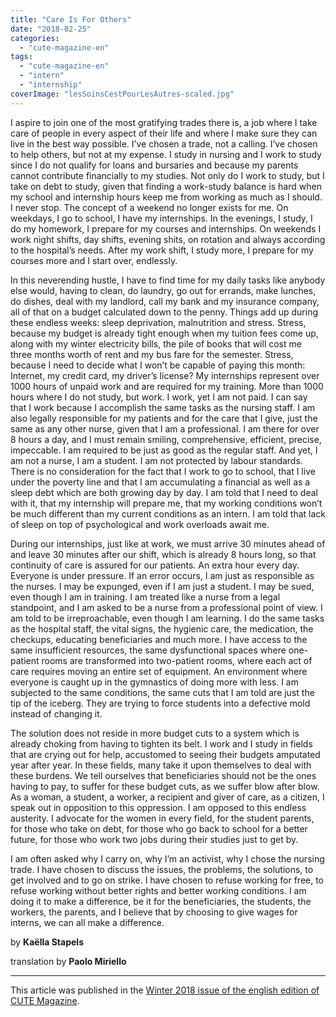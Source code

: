 ```yaml
---
title: "Care Is For Others"
date: "2018-02-25"
categories: 
  - "cute-magazine-en"
tags: 
  - "cute-magazine-en"
  - "intern"
  - "internship"
coverImage: "lesSoinsCestPourLesAutres-scaled.jpg"
---
```


I aspire to join one of the most gratifying trades there is, a job where I take care of people in every aspect of their life and where I make sure they can live in the best way possible. I’ve chosen a trade, not a calling. I’ve chosen to help others, but not at my expense. I study in nursing and I work to study since I do not qualify for loans and bursaries and because my parents cannot contribute financially to my studies. Not only do I work to study, but I take on debt to study, given that finding a work-study balance is hard when my school and internship hours keep me from working as much as I should. I never stop. The concept of a weekend no longer exists for me. On weekdays, I go to school, I have my internships. In the evenings, I study, I do my homework, I prepare for my courses and internships. On weekends I work night shifts, day shifts, evening shits, on rotation and always according to the hospital’s needs. After my work shift, I study more, I prepare for my courses more and I start over, endlessly.

In this neverending hustle, I have to find time for my daily tasks like anybody else would, having to clean, do laundry, go out for errands, make lunches, do dishes, deal with my landlord, call my bank and my insurance company, all of that on a budget calculated down to the penny. Things add up during these endless weeks: sleep deprivation, malnutrition and stress. Stress, because my budget is already tight enough when my tuition fees come up, along with my winter electricity bills, the pile of books that will cost me three months worth of rent and my bus fare for the semester. Stress, because I need to decide what I won’t be capable of paying this month: Internet, my credit card, my driver’s license? My internships represent over 1000 hours of unpaid work and are required for my training. More than 1000 hours where I do not study, but work. I work, yet I am not paid. I can say that I work because I accomplish the same tasks as the nursing staff. I am also legally responsible for my patients and for the care that I give, just the same as any other nurse, given that I am a professional. I am there for over 8 hours a day, and I must remain smiling, comprehensive, efficient, precise, impeccable. I am required to be just as good as the regular staff. And yet, I am not a nurse, I am a student. I am not protected by labour standards. There is no consideration for the fact that I work to go to school, that I live under the poverty line and that I am accumulating a financial as well as a sleep debt which are both growing day by day. I am told that I need to deal with it, that my internship will prepare me, that my working conditions won’t be much different than my current conditions as an intern. I am told that lack of sleep on top of psychological and work overloads await me.

During our internships, just like at work, we must arrive 30 minutes ahead of and leave 30 minutes after our shift, which is already 8 hours long, so that continuity of care is assured for our patients. An extra hour every day. Everyone is under pressure. If an error occurs, I am just as responsible as the nurses. I may be expunged, even if I am just a student. I may be sued, even though I am in training. I am treated like a nurse from a legal standpoint, and I am asked to be a nurse from a professional point of view. I am told to be irreproachable, even though I am learning. I do the same tasks as the hospital staff, the vital signs, the hygienic care, the medication, the checkups, educating beneficiaries and much more. I have access to the same insufficient resources, the same dysfunctional spaces where one-patient rooms are transformed into two-patient rooms, where each act of care requires moving an entire set of equipment. An environment where everyone is caught up in the gymnastics of doing more with less. I am subjected to the same conditions, the same cuts that I am told are just the tip of the iceberg. They are trying to force students into a defective mold instead of changing it.

The solution does not reside in more budget cuts to a system which is already choking from having to tighten its belt. I work and I study in fields that are crying out for help, accustomed to seeing their budgets amputated year after year. In these fields, many take it upon themselves to deal with these burdens. We tell ourselves that beneficiaries should not be the ones having to pay, to suffer for these budget cuts, as we suffer blow after blow. As a woman, a student, a worker, a recipient and giver of care, as a citizen, I speak out in opposition to this oppression. I am opposed to this endless austerity. I advocate for the women in every field, for the student parents, for those who take on debt, for those who go back to school for a better future, for those who work two jobs during their studies just to get by.

I am often asked why I carry on, why I’m an activist, why I chose the nursing trade. I have chosen to discuss the issues, the problems, the solutions, to get involved and to go on strike. I have chosen to refuse working for free, to refuse working without better rights and better working conditions. I am doing it to make a difference, be it for the beneficiaries, the students, the workers, the parents, and I believe that by choosing to give wages for interns, we can all make a difference.

by **Kaëlla Stapels**

translation by **Paolo Miriello**

* * *

This article was published in the [Winter 2018 issue of the english edition of CUTE Magazine](https://issuu.com/cute-mv/docs/cutemag3eweb_30_01_2018).
